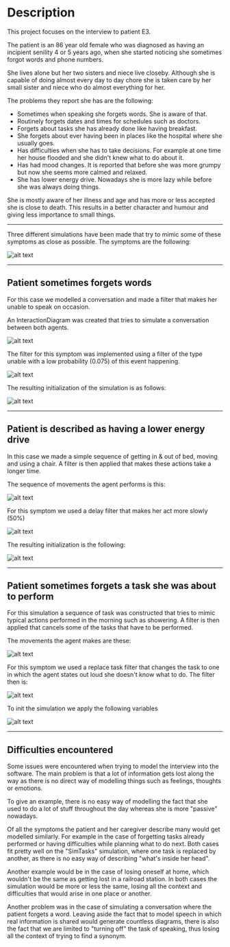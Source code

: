 # Description
This project focuses on the interview to patient E3. 

The patient is an 86 year old female who was diagnosed as having an incipient senility 4 or 5 years ago, when she started noticing she sometimes forgot words and phone numbers.

She lives alone but her two sisters and niece live closeby. Although she is capable of doing almost every day to day chore she is taken care by her small sister and niece who do almost everything for her.

The problems they report she has are the following:

* Sometimes when speaking she forgets words. She is aware of that.
* Routinely forgets dates and times for schedules such as doctors.
* Forgets about tasks she has already done like having breakfast.
* She forgets about ever having been in places like the hospital where she usually goes.
* Has difficulties when she has to take decisions. For example at one time her house flooded and she didn't knew what to do about it.
* Has had mood changes. It is reported that before she was more grumpy but now she seems more calmed and relaxed.
* She has lower energy drive. Nowadays she is more lazy while before she was always doing things.

She is mostly aware of her illness and age and has more or less accepted she is close to death. This results in a better character and humour and giving less importance to small things.

---

Three different simulations have been made that try to mimic some of these symptoms as close as possible. The symptoms are the following:

![alt text](symptoms.png "Symptoms diagram")

---

## Patient sometimes forgets words

For this case we modelled a conversation and made a filter that makes her unable to speak on occasion.

An InteractionDiagram was created that tries to simulate a conversation between both agents.

![alt text](speechInteraction.png "Speech interaction diagram")

The filter for this symptom was implemented using a filter of the type unable with a low probability (0.075) of this event happening.

![alt text](speechFilter.png "Speech filter implementation")

The resulting initialization of the simulation is as follows:

![alt text](speechInit.png "Speech simulation initialization")

---

## Patient is described as having a lower energy drive

In this case we made a simple sequence of getting in & out of bed, moving and using a chair. A filter is then applied that makes these actions take a longer time.

The sequence of movements the agent performs is this:

![alt text](movementSequence.png "Movement sequence diagram")

For this symptom we used a delay filter that makes her act more slowly (50%)

![alt text](movementFilter.png "Movement filter implementation")

The resulting initialization is the following:

![alt text](movementInit.png "Movement simulation initialization")

---

## Patient sometimes forgets a task she was about to perform

For this simulation a sequence of task was constructed that tries to mimic typical actions performed in the morning such as showering. A filter is then applied that cancels some of the tasks that have to be performed.

The movements the agent makes are these:

![alt text](tasksSequence.png "Tasks sequence diagram")

For this symptom we used a replace task filter that changes the task to one in which the agent states out loud she doesn't know what to do. The filter then is:

![alt text](tasksFilter.png "Tasks filter implementation")

To init the simulation we apply the following variables

![alt text](movementInit.png "Movement simulation initialization")

---

## Difficulties encountered

Some issues were encountered when trying to model the interview into the software. The main problem is that a lot of information gets lost along the way as there is no direct way of modelling things such as feelings, thoughts or emotions.

To give an example, there is no easy way of modelling the fact that she used to do a lot of stuff throughout the day whereas she is more "passive" nowadays.

Of all the symptoms the patient and her caregiver describe many would get modelled similarly. For example in the case of forgetting tasks already performed or having difficulties while planning what to do next. Both cases fit pretty well on the "SimTasks" simulation, where one task is replaced by another, as there is no easy way of describing "what's inside her head".

Another example would be in the case of losing oneself at home, which wouldn't be the same as getting lost in a railroad station. In both cases the simulation would be more or less the same, losing all the context and difficulties that would arise in one place or another.

Another problem was in the case of simulating a conversation where the patient forgets a word. Leaving aside the fact that to model speech in which real information is shared would generate countless diagrams, there is also the fact that we are limited to "turning off" the task of speaking, thus losing all the context of trying to find a synonym.

